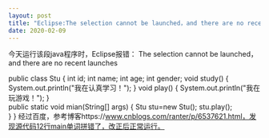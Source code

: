 ```yaml
---
layout: post
title: "Eclipse:The selection cannot be launched，and there are no recent launches"
date: 2020-02-09
---
```

今天运行该段java程序时，Eclipse报错：
The selection cannot be launched，and there are no recent launches

public class Stu {
	int id;
	int name;
	int age;
	int gender;	
	void study() {
		System.out.println("我在认真学习！");
	}
	void play() {
		System.out.println("我在玩游戏！");
	}	
	public static void mian(String[] args) {
		Stu stu=new Stu();
		stu.play();		
	}
}
经过百度，参考博客https://www.cnblogs.com/ranter/p/6537621.html，发现源代码12行main单词拼错了，改正后正常运行。